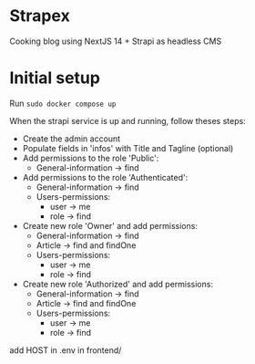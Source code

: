 # Strapex
Cooking blog using NextJS 14 + Strapi as headless CMS

# Initial setup

Run `sudo docker compose up`

When the strapi service is up and running, follow theses steps:

- Create the admin account
- Populate fields in 'infos' with Title and Tagline (optional)
- Add permissions to the role 'Public':
    - General-information -> find
- Add permissions to the role 'Authenticated':
    - General-information -> find
    - Users-permissions:
        - user -> me
        - role -> find
- Create new role 'Owner' and add permissions:
    - General-information -> find
    - Article -> find and findOne
    - Users-permissions:
        - user -> me
        - role -> find
- Create new role 'Authorized' and add permissions:
    - General-information -> find
    - Article -> find and findOne
    - Users-permissions:
        - user -> me
        - role -> find

add HOST in .env in frontend/